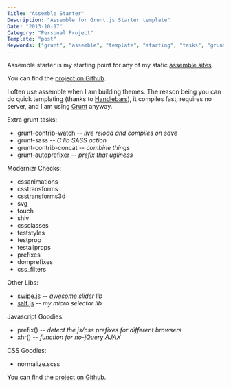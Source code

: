 ```yaml
---
Title: "Assemble Starter"
Description: "Assemble for Grunt.js Starter template"
Date: "2013-10-17"
Category: "Personal Project"
Template: "post"
Keywords: ["grunt", "assemble", "template", "starting", "tasks", "gruntfile", "node", "livereload", "sass", "css", "javascript", "handlebars"]
---
```


Assemble starter is my starting point for any of my static [assemble sites](http://assemble.io/ "Grunt Assemble Homepage").

You can find the [project on Github](https://github.com/james2doyle/assemble-starter "Assemble Starter Repo").

I often use assemble when I am building themes. The reason being you can do quick templating (thanks to [Handlebars](http://handlebarsjs.com/ "Handlebars Homepage")), it compiles fast, requires no server, and I am using [Grunt](http://gruntjs.com/ "Grunt Homepage") anyway.

Extra grunt tasks:

* grunt-contrib-watch -- *live reload and compiles on save*
* grunt-sass -- *C lib SASS action*
* grunt-contrib-concat -- *combine things*
* grunt-autoprefixer -- *prefix that ugliness*

Modernizr Checks:

* cssanimations
* csstransforms
* csstransforms3d
* svg
* touch
* shiv
* cssclasses
* teststyles
* testprop
* testallprops
* prefixes
* domprefixes
* css_filters

Other Libs:

* [swipe.js](http://swipejs.com/ "Swipe.js Homepage") -- *awesome slider lib*
* [salt.js](http://github.com/james2doyle/saltjs) -- *my micro selector lib*

Javascript Goodies:

* prefix() -- *detect the js/css prefixes for different browsers*
* xhr() -- *function for no-jQuery AJAX*

CSS Goodies:

* normalize.scss

You can find the [project on Github](https://github.com/james2doyle/assemble-starter "Assemble Starter Repo").
